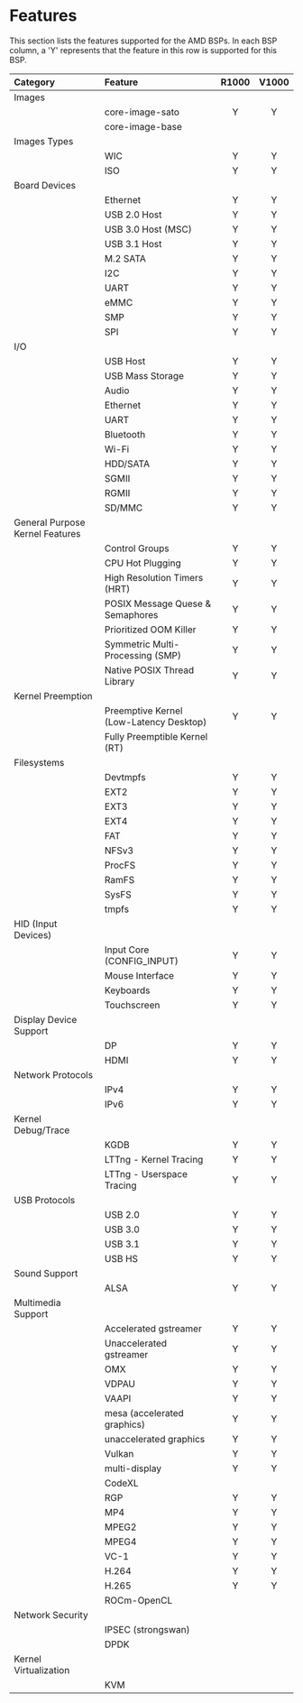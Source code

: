 # Features

This section lists the features supported for the AMD BSPs. In each
BSP column, a 'Y' represents that the feature in this row is supported
for this BSP.

| Category                        | Feature                                 | R1000 | V1000 |
|:--------------------------------|:----------------------------------------|:-----:|:-----:|
| Images                          |                                         |       |       |
|                                 | core-image-sato                         | Y     | Y     |
|                                 | core-image-base                         |       |       |
| Images Types                    |                                         |       |       |
|                                 | WIC                                     | Y     | Y     |
|                                 | ISO                                     | Y     | Y     |
| Board Devices                   |                                         |       |       |
|                                 | Ethernet                                | Y     | Y     |
|                                 | USB 2.0 Host                            | Y     | Y     |
|                                 | USB 3.0 Host (MSC)                      | Y     | Y     |
|                                 | USB 3.1 Host                            | Y     | Y     |
|                                 | M.2 SATA                                | Y     | Y     |
|                                 | I2C                                     | Y     | Y     |
|                                 | UART                                    | Y     | Y     |
|                                 | eMMC                                    | Y     | Y     |
|                                 | SMP                                     | Y     | Y     |
|                                 | SPI                                     | Y     | Y     |
| I/O                             |                                         |       |       |
|                                 | USB Host                                | Y     | Y     |
|                                 | USB Mass Storage                        | Y     | Y     |
|                                 | Audio                                   | Y     | Y     |
|                                 | Ethernet                                | Y     | Y     |
|                                 | UART                                    | Y     | Y     |
|                                 | Bluetooth                               | Y     | Y     |
|                                 | Wi-Fi                                   | Y     | Y     |
|                                 | HDD/SATA                                | Y     | Y     |
|                                 | SGMII                                   | Y     | Y     |
|                                 | RGMII                                   | Y     | Y     |
|                                 | SD/MMC                                  | Y     | Y     |
| General Purpose Kernel Features |                                         |       |       |
|                                 | Control Groups                          | Y     | Y     |
|                                 | CPU Hot Plugging                        | Y     | Y     |
|                                 | High Resolution Timers (HRT)            | Y     | Y     |
|                                 | POSIX Message Quese & Semaphores        | Y     | Y     |
|                                 | Prioritized OOM Killer                  | Y     | Y     |
|                                 | Symmetric Multi-Processing (SMP)        | Y     | Y     |
|                                 | Native POSIX Thread Library             | Y     | Y     |
| Kernel Preemption               |                                         |       |       |
|                                 | Preemptive Kernel (Low-Latency Desktop) | Y     | Y     |
|                                 | Fully Preemptible Kernel (RT)           |       |       |
| Filesystems                     |                                         |       |       |
|                                 | Devtmpfs                                | Y     | Y     |
|                                 | EXT2                                    | Y     | Y     |
|                                 | EXT3                                    | Y     | Y     |
|                                 | EXT4                                    | Y     | Y     |
|                                 | FAT                                     | Y     | Y     |
|                                 | NFSv3                                   | Y     | Y     |
|                                 | ProcFS                                  | Y     | Y     |
|                                 | RamFS                                   | Y     | Y     |
|                                 | SysFS                                   | Y     | Y     |
|                                 | tmpfs                                   | Y     | Y     |
| HID (Input Devices)             |                                         |       |       |
|                                 | Input Core (CONFIG_INPUT)               | Y     | Y     |
|                                 | Mouse Interface                         | Y     | Y     |
|                                 | Keyboards                               | Y     | Y     |
|                                 | Touchscreen                             | Y     | Y     |
| Display Device Support          |                                         |       |       |
|                                 | DP                                      | Y     | Y     |
|                                 | HDMI                                    | Y     | Y     |
| Network Protocols               |                                         |       |       |
|                                 | IPv4                                    | Y     | Y     |
|                                 | IPv6                                    | Y     | Y     |
| Kernel Debug/Trace              |                                         |       |       |
|                                 | KGDB                                    | Y     | Y     |
|                                 | LTTng - Kernel Tracing                  | Y     | Y     |
|                                 | LTTng - Userspace Tracing               | Y     | Y     |
| USB Protocols                   |                                         |       |       |
|                                 | USB 2.0                                 | Y     | Y     |
|                                 | USB 3.0                                 | Y     | Y     |
|                                 | USB 3.1                                 | Y     | Y     |
|                                 | USB HS                                  | Y     | Y     |
| Sound Support                   |                                         |       |       |
|                                 | ALSA                                    | Y     | Y     |
| Multimedia Support              |                                         |       |       |
|                                 | Accelerated gstreamer                   | Y     | Y     |
|                                 | Unaccelerated gstreamer                 | Y     | Y     |
|                                 | OMX                                     | Y     | Y     |
|                                 | VDPAU                                   | Y     | Y     |
|                                 | VAAPI                                   | Y     | Y     |
|                                 | mesa (accelerated graphics)             | Y     | Y     |
|                                 | unaccelerated graphics                  | Y     | Y     |
|                                 | Vulkan                                  | Y     | Y     |
|                                 | multi-display                           | Y     | Y     |
|                                 | CodeXL                                  |       |       |
|                                 | RGP                                     | Y     | Y     |
|                                 | MP4                                     | Y     | Y     |
|                                 | MPEG2                                   | Y     | Y     |
|                                 | MPEG4                                   | Y     | Y     |
|                                 | VC-1                                    | Y     | Y     |
|                                 | H.264                                   | Y     | Y     |
|                                 | H.265                                   | Y     | Y     |
|                                 | ROCm-OpenCL                             |       |       |
| Network Security                |                                         |       |       |
|                                 | IPSEC (strongswan)                      |       |       |
|                                 | DPDK                                    |       |       |
| Kernel Virtualization           |                                         |       |       |
|                                 | KVM                                     |       |       |
